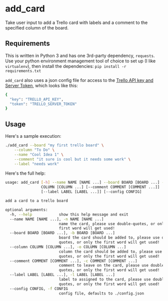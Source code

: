 # add_card
Take user input to add a Trello card with labels and a comment to the specified column of the board.

## Requirements
This is written in Python 3 and has one 3rd-party dependency, `requests`. Use your python environment management tool of choice to set up (I like `virtualenv`), then install the dependencies: `pip install -r requirements.txt`

`add_card` also uses a json config file for access to the [Trello API key and Server Token](https://trello.com/app-key), which looks like this:
``` bash
{
  "key": "TRELLO_API_KEY",
  "token": "TRELLO_SERVER_TOKEN"
}
```

## Usage
Here's a sample execution:
``` bash
./add_card --board "my first trello board" \
    --column "To Do" \
    --name "Cool Idea 1" \
    --comment "it sure is cool but it needs some work" \
    --label "needs work"
```

Here's the full help:

``` bash
usage: add_card [-h] --name NAME [NAME ...] --board BOARD [BOARD ...] --column
                COLUMN [COLUMN ...] [--comment COMMENT [COMMENT ...]]
                [--label LABEL [LABEL ...]] [--config CONFIG]

add a card to a trello board

optional arguments:
  -h, --help            show this help message and exit
  --name NAME [NAME ...], -n NAME [NAME ...]
                        name the card, please use double-quotes, or only the
                        first word will get used!
  --board BOARD [BOARD ...], -b BOARD [BOARD ...]
                        board the card should be added to, please use double-
                        quotes, or only the first word will get used!
  --column COLUMN [COLUMN ...], -o COLUMN [COLUMN ...]
                        column the card should be added to, please use double-
                        quotes, or only the first word will get used!
  --comment COMMENT [COMMENT ...], -c COMMENT [COMMENT ...]
                        comment to leave on the card, please use double-
                        quotes, or only the first word will get used!
  --label LABEL [LABEL ...], -l LABEL [LABEL ...]
                        label to assigned to the card, please use double-
                        quotes, or only the first word will get used!
  --config CONFIG, -f CONFIG
                        config file, defaults to ./config.json
```
